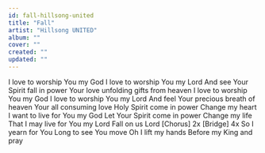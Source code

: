 ```yaml
---
id: fall-hillsong-united
title: "Fall"
artist: "Hillsong UNITED"
album: ""
cover: ""
created: ""
updated: ""
---
```


I love to worship You my God
I love to worship You my Lord
And see Your Spirit fall in power
Your love unfolding gifts from heaven
I love to worship You my God
I love to worship You my Lord
And feel Your precious breath of heaven
Your all consuming love
Holy Spirit come in power
Change my heart
I want to live for You my God
Let Your Spirit come in power
Change my life
That I may live for You my Lord
Fall on us Lord
[Chorus] 2x
[Bridge] 4x
So I yearn for You
Long to see You move
Oh I lift my hands
Before my King and pray